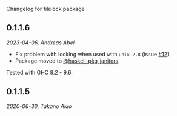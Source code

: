 Changelog for filelock package

0.1.1.6
-------

_2023-04-06, Andreas Abel_

* Fix problem with locking when used with `unix-2.8`
  (issue [#12](https://github.com/takano-akio/filelock/issues/12)).
* Package moved to [@haskell-pkg-janitors](https://github.com/haskell-pkg-janitors/filelock).

Tested with GHC 8.2 - 9.6.

0.1.1.5
-------

_2020-06-30, Takano Akio_
